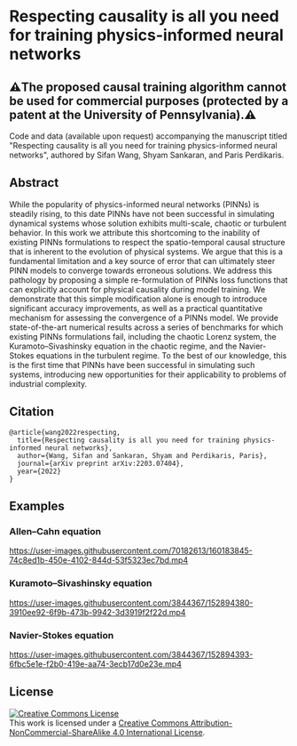 # Respecting causality is all you need for training physics-informed neural networks

## ⚠️The proposed causal training algorithm cannot be used for commercial purposes (protected by a patent at the University of Pennsylvania).⚠️

Code and data (available upon request) accompanying the manuscript titled "Respecting causality is all you need for training physics-informed neural networks", authored by Sifan Wang, Shyam Sankaran, and Paris Perdikaris.

## Abstract

While the popularity of physics-informed neural networks (PINNs) is steadily rising, to this date PINNs have not been successful in simulating dynamical systems whose solution exhibits multi-scale, chaotic or turbulent behavior. In this work we attribute this shortcoming to the inability of existing PINNs formulations to respect the spatio-temporal causal structure that is inherent to the evolution of physical systems. We argue that this is a fundamental limitation and a key source of error that can ultimately steer PINN models to converge towards erroneous solutions. We address this  pathology by proposing a simple re-formulation of PINNs loss functions that can explicitly account for physical causality during model training. We demonstrate that this simple modification alone is enough to introduce significant accuracy improvements, as well as a practical quantitative mechanism for assessing the convergence of a PINNs model. We provide state-of-the-art numerical results across a series of benchmarks for which existing PINNs formulations fail, including the chaotic Lorenz system, the Kuramoto–Sivashinsky equation in the chaotic regime, and the Navier-Stokes equations in the turbulent regime. To the best of our knowledge, this is the first time that PINNs have been successful in simulating such systems, introducing new opportunities for their applicability to problems of industrial complexity.

## Citation

    @article{wang2022respecting,
      title={Respecting causality is all you need for training physics-informed neural networks},
      author={Wang, Sifan and Sankaran, Shyam and Perdikaris, Paris},
      journal={arXiv preprint arXiv:2203.07404},
      year={2022}
    }


## Examples

### Allen–Cahn equation

https://user-images.githubusercontent.com/70182613/160183845-74c8ed1b-450e-4102-844d-53f5323ec7bd.mp4

### Kuramoto–Sivashinsky equation

https://user-images.githubusercontent.com/3844367/152894380-3910ee92-6f9b-473b-9942-3d3919f2f22d.mp4


### Navier-Stokes equation

https://user-images.githubusercontent.com/3844367/152894393-6fbc5e1e-f2b0-419e-aa74-3ecb17d0e23e.mp4


## License

<a rel="license" href="http://creativecommons.org/licenses/by-nc-sa/4.0/"><img alt="Creative Commons License" style="border-width:0" src="https://i.creativecommons.org/l/by-nc-sa/4.0/88x31.png" /></a><br />This work is licensed under a <a rel="license" href="http://creativecommons.org/licenses/by-nc-sa/4.0/">Creative Commons Attribution-NonCommercial-ShareAlike 4.0 International License</a>.
